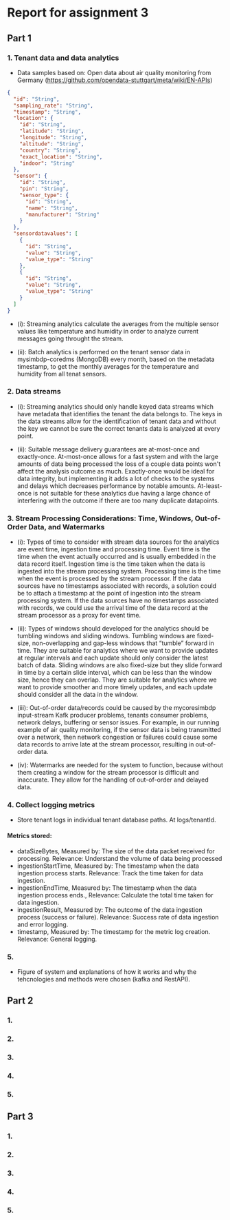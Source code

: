 # Report for assignment 3

## Part 1

### 1. Tenant data and data analytics
- Data samples based on: Open data about air quality monitoring from Germany (https://github.com/opendata-stuttgart/meta/wiki/EN-APIs)

```json
{
  "id": "String",
  "sampling_rate": "String",
  "timestamp": "String",
  "location": {
    "id": "String",
    "latitude": "String",
    "longitude": "String",
    "altitude": "String",
    "country": "String",
    "exact_location": "String",
    "indoor": "String"
  },
  "sensor": {
    "id": "String",
    "pin": "String",
    "sensor_type": {
      "id": "String",
      "name": "String",
      "manufacturer": "String"
    }
  },
  "sensordatavalues": [
    {
      "id": "String",
      "value": "String",
      "value_type": "String"
    },
    {
      "id": "String",
      "value": "String",
      "value_type": "String"
    }
  ]
}
```

- (i): Streaming analytics calculate the averages from the multiple sensor values like temperature and humidity in order to analyze current messages going throught the stream.

- (ii): Batch analytics is performed on the tenant sensor data in mysimbdp-coredms (MongoDB) every month, based on the metadata timestamp, to get the monthly averages for the temperature and humidity from all tenat sensors.


### 2. Data streams
- (i): Streaming analytics should only handle keyed data streams which have metadata that identifies the tenant the data belongs to. The keys in the data streams allow for the identification of tenant data and without the key we cannot be sure the correct tenants data is analyzed at every point.

- (ii): Suitable message delivery guarantees are at-most-once and exactly-once. At-most-once allows for a fast system and with the large amounts of data being processed the loss of a couple data points won't affect the analysis outcome as much. Exactly-once would be ideal for data integrity, but implementing it adds a lot of checks to the systems and delays which decreases performance by notable amounts. At-least-once is not suitable for these analytics due having a large chance of interfering with the outcome if there are too many duplicate datapoints.


### 3. Stream Processing Considerations: Time, Windows, Out-of-Order Data, and Watermarks

- (i): Types of time to consider with stream data sources for the analytics are event time, ingestion time and processing time. Event time is the time when the event actually occurred and is usually embedded in the data record itself. Ingestion time is the time taken when the data is ingested into the stream processing system. Processing time is the time when the event is processed by the stream processor. If the data sources have no timestamps associated with records, a solution could be to attach a timestamp at the point of ingestion into the stream processing system. If the data sources have no timestamps associated with records, we could use the arrival time of the data record at the stream processor as a proxy for event time.

- (ii): Types of windows should developed for the analytics should be tumbling windows and sliding windows. Tumbling windows are fixed-size, non-overlapping and gap-less windows that “tumble” forward in time. They are suitable for analytics where we want to provide updates at regular intervals and each update should only consider the latest batch of data. Sliding windows are also fixed-size but they slide forward in time by a certain slide interval, which can be less than the window size, hence they can overlap. They are suitable for analytics where we want to provide smoother and more timely updates, and each update should consider all the data in the window.

- (iii): Out-of-order data/records could be caused by the mycoresimbdp input-stream Kafk producer problems, tenants consumer problems, network delays, buffering or sensor issues. For example, in our running example of air quality monitoring, if the sensor data is being transmitted over a network, then network congestion or failures could cause some data records to arrive late at the stream processor, resulting in out-of-order data.

- (iv): Watermarks are needed for the system to function, because without them creating a window for the stream processor is difficult and inaccurate. They allow for the handling of out-of-order and delayed data.


### 4. Collect logging metrics
- Store tenant logs in individual tenant database paths. At logs/tenantId.

#### Metrics stored:
- dataSizeBytes, Measured by: The size of the data packet received for processing. Relevance: Understand the volume of data being processed
- ingestionStartTime, Measured by: The timestamp when the data ingestion process starts. Relevance: Track the time taken for data ingestion.
- ingestionEndTime, Measured by: The timestamp when the data ingestion process ends., Relevance: Calculate the total time taken for data ingestion.
- ingestionResult, Measured by: The outcome of the data ingestion process (success or failure). Relevance: Success rate of data ingestion and error logging.
- timestamp, Measured by: The timestamp for the metric log creation. Relevance: General logging.


### 5. 
- Figure of system and explanations of how it works and why the tehcnologies and methods were chosen (kafka and RestAPI).






## Part 2

### 1. 

### 2. 

### 3. 

### 4. 

### 5. 






## Part 3

### 1. 

### 2. 

### 3. 

### 4. 

### 5. 
